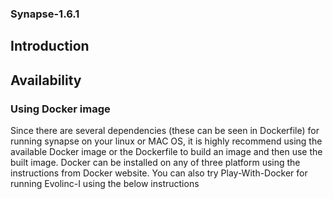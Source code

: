 ### Synapse-1.6.1

## Introduction



## Availability

### Using Docker image

Since there are several dependencies (these can be seen in Dockerfile) for running synapse on your linux or MAC OS, it is highly recommend using the available Docker image or the Dockerfile to build an image and then use the built image. Docker can be installed on any of three platform using the instructions from Docker website. You can also try Play-With-Docker for running Evolinc-I using the below instructions